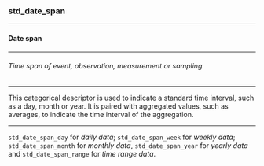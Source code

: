 ### std_date_span



------
#### Date span



------
###### Time span of event, observation, measurement or sampling.



------
This categorical descriptor is used to indicate a standard time interval, such as a day, month or year. It is paired with aggregated values, such as averages, to indicate the time interval of the aggregation.



------
`std_date_span_day` for *daily data*; `std_date_span_week` for *weekly data*; `std_date_span_month` for *monthly data*, `std_date_span_year` for *yearly data* and `std_date_span_range` for *time range data*.